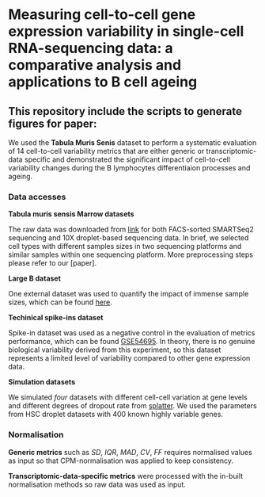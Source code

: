# Measuring cell-to-cell gene expression variability in single-cell RNA-sequencing data: a comparative analysis and applications to B cell ageing


## This repository include the scripts to generate figures for paper: 

We used the **Tabula Muris Senis** dataset to perform a systematic evaluation of 14 cell-to-cell variability metrics that are either generic or transcriptomic-data specific and demonstrated the significant impact of cell-to-cell variability changes during the B lymphocytes differentiaion processes and ageing. 

### Data accesses
**Tabula muris sensis Marrow datasets**

The raw data was downloaded from [link](https://figshare.com/articles/dataset/Tabula_Muris_Senis_Data_Objects/12654728) for both FACS-sorted SMARTSeq2 sequencing and 10X droplet-based sequencing data. In brief, we selected cell types with different samples sizes in two sequencing platforms and similar samples within one sequencing platform. More preprocessing steps please refer to our [paper].

**Large B dataset**

One external dataset was used to quantify the impact of immense sample sizes, which can be found [here](https://www.10xgenomics.com/resources/datasets/cd-19-plus-b-cells-1-standard-1-1-0).

**Techinical spike-ins dataset**

Spike-in dataset was used as a negative control in the evaluation of metrics performance, which can be found [GSE54695](https://www.ncbi.nlm.nih.gov/geo/query/acc.cgi?acc=GSE54695). In theory, there is no genuine biological variability derived from this experiment, so this dataset represents a limited level of variability compared to other gene expression data.

**Simulation datasets**

We simulated *four* datasets with different cell-cell variation at gene levels and different degrees of dropout rate from [splatter](https://bioconductor.org/packages/release/bioc/html/splatter.html). We used the parameters from HSC droplet datasets with 400 known highly variable genes. 

### Normalisation 
**Generic metrics** such as *SD*, *IQR*, *MAD*, *CV*, *FF* requires normalised values as input so that CPM-normalisation was applied to keep consistency. 

**Transcriptomic-data-specific metrics** were processed with the in-built normalisation methods so raw data was used as input.

